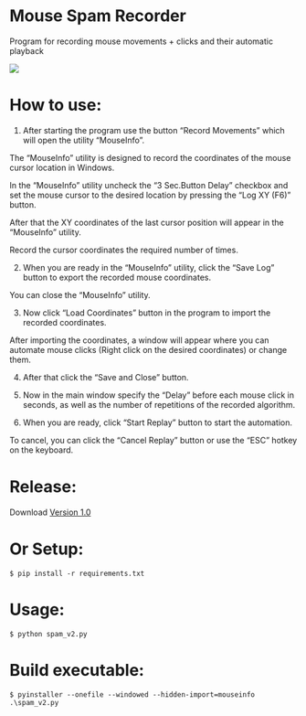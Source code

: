 # Mouse Spam Recorder

Program for recording mouse movements + clicks and their automatic playback

<img src="https://i.imgur.com/7e5DCqF.jpeg"/>

# How to use:
1. After starting the program use the button “Record Movements” which will open the utility “MouseInfo”.

The “MouseInfo” utility is designed to record the coordinates of the mouse cursor location in Windows.

In the “MouseInfo” utility uncheck the “3 Sec.Button Delay” checkbox and set the mouse cursor to the desired location by pressing the “Log XY (F6)” button.

After that the XY coordinates of the last cursor position will appear in the “MouseInfo” utility. 

Record the cursor coordinates the required number of times. 

2. When you are ready in the “MouseInfo” utility, click the “Save Log” button to export the recorded mouse coordinates. 

You can close the “MouseInfo” utility. 

3. Now click “Load Coordinates” button in the program to import the recorded coordinates. 

After importing the coordinates, a window will appear where you can automate mouse clicks (Right click on the desired coordinates) or change them. 

4. After that click the “Save and Close” button. 

5. Now in the main window specify the “Delay” before each mouse click in seconds, as well as the number of repetitions of the recorded algorithm.

6. When you are ready, click “Start Replay” button to start the automation.

To cancel, you can click the “Cancel Replay” button or use the “ESC” hotkey on the keyboard.

# Release:
Download [Version 1.0](https://github.com/Gnomee1337/mouse-spam-recorder/releases/tag/v1.0)

# Or Setup:
```
$ pip install -r requirements.txt
```

# Usage:
```
$ python spam_v2.py
```

# Build executable:
```
$ pyinstaller --onefile --windowed --hidden-import=mouseinfo .\spam_v2.py
```
